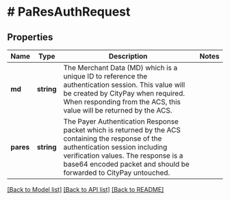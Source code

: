 # # PaResAuthRequest

## Properties

Name | Type | Description | Notes
------------ | ------------- | ------------- | -------------
**md** | **string** | The Merchant Data (MD) which is a unique ID to reference the authentication session.  This value will be created by CityPay when required. When responding from the ACS, this value will be returned by the ACS. |
**pares** | **string** | The Payer Authentication Response packet which is returned by the ACS containing the  response of the authentication session including verification values. The response  is a base64 encoded packet and should be forwarded to CityPay untouched. |

[[Back to Model list]](../../README.md#models) [[Back to API list]](../../README.md#endpoints) [[Back to README]](../../README.md)
